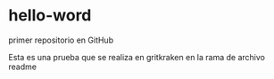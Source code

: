 # hello-word
primer repositorio en GitHub 

Esta es una prueba que se realiza en gritkraken en la rama de archivo readme
